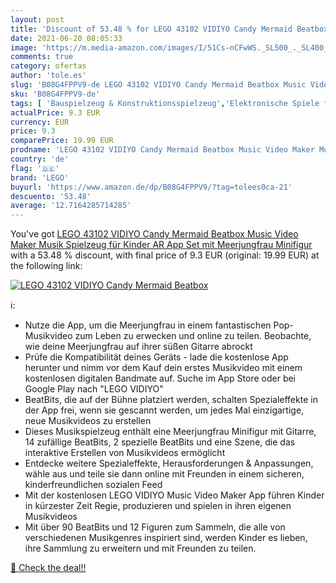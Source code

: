 ```yaml
---
layout: post
title: 'Discount of 53.48 % for LEGO 43102 VIDIYO Candy Mermaid Beatbox '
date: 2021-06-20 08:05:33
image: 'https://m.media-amazon.com/images/I/51Cs-nCFwWS._SL500_._SL400_.jpg'
comments: true
category: ofertas
author: 'tole.es'
slug: 'B08G4FPPV9-de LEGO 43102 VIDIYO Candy Mermaid Beatbox Music Video Maker...'
sku: 'B08G4FPPV9-de'
tags: [ 'Bauspielzeug & Konstruktionsspielzeug','Elektronische Spiele für Kinder','Hobbys','Kinderspielfiguren & -fahrzeuge','Sammelfiguren','Sammelfiguren & Requisiten','Spiele','Spielfiguren- & Fahrzeugsets für Kinder','Spielfiguren-Spielesets für Kinder','Spielzeug','lego', ]
actualPrice: 9.3 EUR
currency: EUR
price: 9.3
comparePrice: 19.99 EUR
prodname: 'LEGO 43102 VIDIYO Candy Mermaid Beatbox Music Video Maker Musik Spielzeug für Kinder  AR App Set mit Meerjungfrau Minifigur'
country: 'de'
flag: '🇩🇪'
brand: 'LEGO'
buyurl: 'https://www.amazon.de/dp/B08G4FPPV9/?tag=tolees0ca-21'
descuento: '53.48'
average: '12.7164285714285'
---
```


You've got [LEGO 43102 VIDIYO Candy Mermaid Beatbox Music Video Maker Musik Spielzeug für Kinder  AR App Set mit Meerjungfrau Minifigur](https://www.amazon.de/dp/B08G4FPPV9/?tag=tolees0ca-21) with a  53.48 % discount, with final price of 9.3 EUR (original: 19.99 EUR) at the following link:

[![LEGO 43102 VIDIYO Candy Mermaid Beatbox ](https://m.media-amazon.com/images/I/51Cs-nCFwWS._SL500_._SL400_.jpg)](https://www.amazon.de/dp/B08G4FPPV9/?tag=tolees0ca-21)

ℹ️:

- Nutze die App, um die Meerjungfrau in einem fantastischen Pop-Musikvideo zum Leben zu erwecken und online zu teilen. Beobachte, wie deine Meerjungfrau auf ihrer süßen Gitarre abrockt
- Prüfe die Kompatibilität deines Geräts - lade die kostenlose App herunter und nimm vor dem Kauf dein erstes Musikvideo mit einem kostenlosen digitalen Bandmate auf. Suche im App Store oder bei Google Play nach "LEGO VIDIYO"
- BeatBits, die auf der Bühne platziert werden, schalten Spezialeffekte in der App frei, wenn sie gescannt werden, um jedes Mal einzigartige, neue Musikvideos zu erstellen
- Dieses Musikspielzeug enthält eine Meerjungfrau Minifigur mit Gitarre, 14 zufällige BeatBits, 2 spezielle BeatBits und eine Szene, die das interaktive Erstellen von Musikvideos ermöglicht
- Entdecke weitere Spezialeffekte, Herausforderungen & Anpassungen, wähle aus und teile sie dann online mit Freunden in einem sicheren, kinderfreundlichen sozialen Feed
- Mit der kostenlosen LEGO VIDIYO Music Video Maker App führen Kinder in kürzester Zeit Regie, produzieren und spielen in ihren eigenen Musikvideos
- Mit über 90 BeatBits und 12 Figuren zum Sammeln, die alle von verschiedenen Musikgenres inspiriert sind, werden Kinder es lieben, ihre Sammlung zu erweitern und mit Freunden zu teilen.

[🛒 Check the deal!!](https://www.amazon.de/dp/B08G4FPPV9/?tag=tolees0ca-21)
